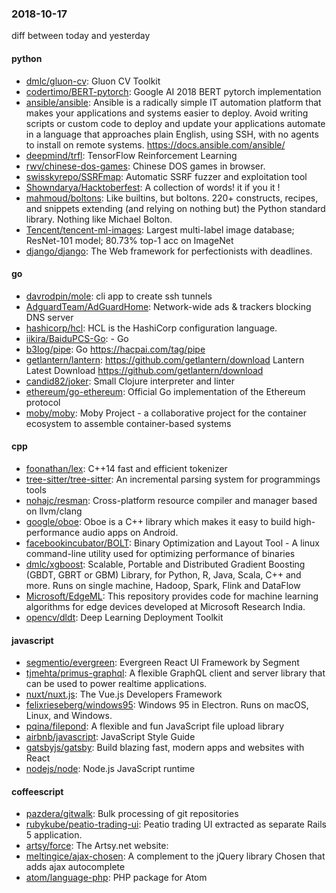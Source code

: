 ### 2018-10-17
diff between today and yesterday

#### python
* [dmlc/gluon-cv](https://github.com/dmlc/gluon-cv): Gluon CV Toolkit
* [codertimo/BERT-pytorch](https://github.com/codertimo/BERT-pytorch): Google AI 2018 BERT pytorch implementation
* [ansible/ansible](https://github.com/ansible/ansible): Ansible is a radically simple IT automation platform that makes your applications and systems easier to deploy. Avoid writing scripts or custom code to deploy and update your applications  automate in a language that approaches plain English, using SSH, with no agents to install on remote systems. https://docs.ansible.com/ansible/
* [deepmind/trfl](https://github.com/deepmind/trfl): TensorFlow Reinforcement Learning
* [rwv/chinese-dos-games](https://github.com/rwv/chinese-dos-games):  Chinese DOS games in browser.
* [swisskyrepo/SSRFmap](https://github.com/swisskyrepo/SSRFmap): Automatic SSRF fuzzer and exploitation tool
* [Showndarya/Hacktoberfest](https://github.com/Showndarya/Hacktoberfest): A collection of words!  it if you  it !
* [mahmoud/boltons](https://github.com/mahmoud/boltons):  Like builtins, but boltons. 220+ constructs, recipes, and snippets extending (and relying on nothing but) the Python standard library. Nothing like Michael Bolton.
* [Tencent/tencent-ml-images](https://github.com/Tencent/tencent-ml-images): Largest multi-label image database; ResNet-101 model; 80.73% top-1 acc on ImageNet
* [django/django](https://github.com/django/django): The Web framework for perfectionists with deadlines.

#### go
* [davrodpin/mole](https://github.com/davrodpin/mole): cli app to create ssh tunnels
* [AdguardTeam/AdGuardHome](https://github.com/AdguardTeam/AdGuardHome): Network-wide ads & trackers blocking DNS server
* [hashicorp/hcl](https://github.com/hashicorp/hcl): HCL is the HashiCorp configuration language.
* [iikira/BaiduPCS-Go](https://github.com/iikira/BaiduPCS-Go):  - Go
* [b3log/pipe](https://github.com/b3log/pipe):   Go https://hacpai.com/tag/pipe
* [getlantern/lantern](https://github.com/getlantern/lantern):  https://github.com/getlantern/download  Lantern Latest Download https://github.com/getlantern/download 
* [candid82/joker](https://github.com/candid82/joker): Small Clojure interpreter and linter
* [ethereum/go-ethereum](https://github.com/ethereum/go-ethereum): Official Go implementation of the Ethereum protocol
* [moby/moby](https://github.com/moby/moby): Moby Project - a collaborative project for the container ecosystem to assemble container-based systems

#### cpp
* [foonathan/lex](https://github.com/foonathan/lex): C++14 fast and efficient tokenizer
* [tree-sitter/tree-sitter](https://github.com/tree-sitter/tree-sitter): An incremental parsing system for programmings tools
* [nohajc/resman](https://github.com/nohajc/resman): Cross-platform resource compiler and manager based on llvm/clang
* [google/oboe](https://github.com/google/oboe): Oboe is a C++ library which makes it easy to build high-performance audio apps on Android.
* [facebookincubator/BOLT](https://github.com/facebookincubator/BOLT): Binary Optimization and Layout Tool - A linux command-line utility used for optimizing performance of binaries
* [dmlc/xgboost](https://github.com/dmlc/xgboost): Scalable, Portable and Distributed Gradient Boosting (GBDT, GBRT or GBM) Library, for Python, R, Java, Scala, C++ and more. Runs on single machine, Hadoop, Spark, Flink and DataFlow
* [Microsoft/EdgeML](https://github.com/Microsoft/EdgeML): This repository provides code for machine learning algorithms for edge devices developed at Microsoft Research India.
* [opencv/dldt](https://github.com/opencv/dldt): Deep Learning Deployment Toolkit

#### javascript
* [segmentio/evergreen](https://github.com/segmentio/evergreen):  Evergreen React UI Framework by Segment
* [tjmehta/primus-graphql](https://github.com/tjmehta/primus-graphql): A flexible GraphQL client and server library that can be used to power realtime applications.
* [nuxt/nuxt.js](https://github.com/nuxt/nuxt.js): The Vue.js Developers Framework
* [felixrieseberg/windows95](https://github.com/felixrieseberg/windows95):  Windows 95 in Electron. Runs on macOS, Linux, and Windows.
* [pqina/filepond](https://github.com/pqina/filepond):  A flexible and fun JavaScript file upload library
* [airbnb/javascript](https://github.com/airbnb/javascript): JavaScript Style Guide
* [gatsbyjs/gatsby](https://github.com/gatsbyjs/gatsby): Build blazing fast, modern apps and websites with React
* [nodejs/node](https://github.com/nodejs/node): Node.js JavaScript runtime 

#### coffeescript
* [pazdera/gitwalk](https://github.com/pazdera/gitwalk): Bulk processing of git repositories
* [rubykube/peatio-trading-ui](https://github.com/rubykube/peatio-trading-ui): Peatio trading UI extracted as separate Rails 5 application.
* [artsy/force](https://github.com/artsy/force): The Artsy.net website:
* [meltingice/ajax-chosen](https://github.com/meltingice/ajax-chosen): A complement to the jQuery library Chosen that adds ajax autocomplete
* [atom/language-php](https://github.com/atom/language-php): PHP package for Atom
